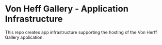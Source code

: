 # Von Heff Gallery - Application Infrastructure

This repo creates app infrastructure supporting the hosting of the Von Herff Gallery application.
